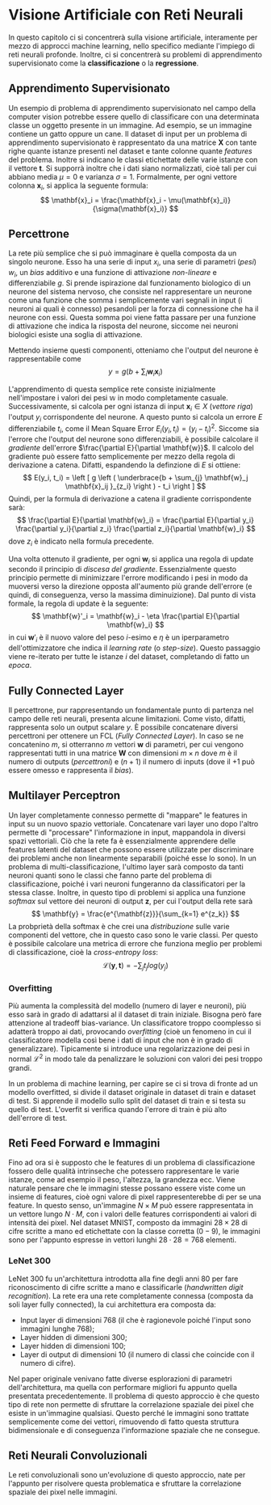 # Visione Artificiale con Reti Neurali
In questo capitolo ci si concentrerà sulla visione artificiale, interamente per
mezzo di approcci machine learning, nello specifico mediante l'impiego di reti
neurali profonde. Inoltre, ci si concentrerà su problemi di apprendimento
supervisionato come la **classificazione** o la **regressione**.

## Apprendimento Supervisionato
Un esempio di problema di apprendimento supervisionato nel campo della computer
vision potrebbe essere quello di classificare con una determinata classe un
oggetto presente in un immagine. Ad esempio, se un immagine contiene un gatto
oppure un cane.
Il dataset di input per un problema di apprendimento supervisionato è
rappresentato da una matrice $\mathbf{X}$ con tante righe quante istanze
presenti nel dataset e tante colonne quante *features* del problema. Inoltre si
indicano le classi etichettate delle varie istanze con il vettore $\mathbf{t}$.
Si supporrà inoltre che i dati siano normalizzati, cioè tali per cui abbiano
media $\mu = 0$ e varianza $\sigma = 1$. Formalmente, per ogni vettore colonna
$\mathbf{x}_i$, si applica la seguente formula:
$$
\mathbf{x}_i = \frac{\mathbf{x}_i - \mu(\mathbf{x}_i)}{\sigma(\mathbf{x}_i)}
$$

## Percettrone
La rete più semplice che si può immaginare è quella composta da un singolo
neurone. Esso ha una serie di input $x_i$, una serie di parametri (*pesi*)
$w_i$, un *bias* additivo e una funzione di attivazione *non-lineare* e
differenziabile $g$.
Si prende ispirazione dal funzionamento biologico di un neurone del sistema
nervoso, che consiste nel rappresentare un neurone come una funzione che somma i
semplicemente vari segnali in input (i neuroni ai quali è connesso) pesandoli
per la forza di connessione che ha il neurone con essi. Questa somma poi viene
fatta passare per una funzione di attivazione che indica la risposta del
neurone, siccome nei neuroni biologici esiste una soglia di attivazione. 

Mettendo insieme questi componenti, otteniamo che l'output del neurone è
rappresentabile come
$$
y = g \left (b + \sum_{i} \mathbf{w}_i \mathbf{x}_i \right )
$$

L'apprendimento di questa semplice rete consiste inizialmente nell'impostare i
valori dei pesi $\mathbb{w}$ in modo completamente casuale. Successivamente, si
calcola per ogni istanza di input $\mathbf{x}_i \in X$ (*vettore riga*) l'output
$y_i$ corrispondente del neurone. A questo punto si calcola un errore $E$
differenziabile $t_i$, come il Mean Square Error $E_i(y_i, t_i) = (y_i -
t_i)^2$. Siccome sia l'errore che l'output del neurone sono differenziabili, è
possibile calcolare il *gradiente* dell'errore $\frac{\partial E}{\partial
\mathbf{w}}$. Il calcolo del gradiente può essere fatto semplicemente per mezzo
della regola di derivazione a catena. Difatti, espandendo la definzione di $E$
si ottiene:
$$
E(y_i, t_i) = \left [ g \left ( \underbrace{b + \sum_{j} \mathbf{w}_j \mathbf{x}_ij }_{z_i} \right ) - t_i
\right ]
$$
Quindi, per la formula di derivazione a catena il gradiente corrispondente sarà:
$$
\frac{\partial E}{\partial \mathbf{w}_i} = 
\frac{\partial E}{\partial y_i}
\frac{\partial y_i}{\partial z_i}
\frac{\partial z_i}{\partial \mathbf{w}_i}
$$
dove $z_i$ è indicato nella formula precedente.

Una volta ottenuto il gradiente, per ogni $\mathbf{w}_i$ si applica una regola
di update secondo il principio di *discesa del gradiente*. Essenzialmente questo
principio permette di minimizzare l'errore modificando i pesi in modo da
muoversi verso la direzione opposta all'aumento più grande dell'errore (e
quindi, di conseguenza, verso la massima diminuizione). Dal punto di vista
formale, la regola di update è la seguente:
$$
\mathbf{w}'_i = \mathbf{w}_i - \eta \frac{\partial E}{\partial \mathbf{w}_i}
$$
in cui $\mathbf{w}'_i$ è il nuovo valore del peso $i$-esimo e $\eta$ è un
iperparametro dell'ottimizzatore che indica il *learning rate* (o *step-size*).
Questo passaggio viene re-iterato per tutte le istanze $i$ del dataset,
completando di fatto un *epoca*.

## Fully Connected Layer
Il percettrone, pur rappresentando un fondamentale punto di partenza nel campo
delle reti neurali, presenta alcune limitazioni. Come visto, difatti,
rappresenta solo un output scalare $y$. È possibile concatenare diversi
percettroni per ottenere un FCL (*Fully Connected Layer*). In caso se ne
concatenino $m$, si otterranno $m$ vettori $\mathbf{w}$ di parametri, per cui
vengono rappresentati tutti in una matrice $\mathbf{W}$ con dimensioni $m \times
n$ dove $m$ è il numero di outputs (*percettroni*) e $(n+1)$ il numero di inputs
(dove il $+1$ può essere omesso e rappresenta il *bias*).

## Multilayer Perceptron
Un layer completamente connesso permette di "mappare" le features in input su un
nuovo spazio vettoriale. Concatenare vari layer uno dopo l'altro permette di
"processare" l'informazione in input, mappandola in diversi spazi vettoriali.
Ciò che la rete fa è essenzialmente apprendere delle features latenti del
dataset che possono essere utilizzate per discriminare dei problemi anche non
linearmente separabili (poiché esse lo sono). In un problema di
multi-classificazione, l'ultimo layer sarà composto da tanti neuroni quanti sono
le classi che fanno parte del problema di classificazione, poiché i vari neuroni
fungeranno da classificatori per la stessa classe. Inoltre, in questo tipo di
problemi si applica una funzione *softmax* sul vettore dei neuroni di output
$\mathbf{z}$, per cui l'output della rete sarà
$$
\mathbf{y} = \frac{e^{\mathbf{z}}}{\sum_{k=1} e^{z_k}}
$$
La probprietà della softmax è che crei una *distribuzione* sulle varie
componenti del vettore, che in questo caso sono le varie classi. Per questo è
possibile calcolare una metrica di errore che funziona meglio per problemi di
classificazione, cioè la *cross-entropy loss*:
$$
\mathscr{L}(\mathbf{y}, \mathbf{t}) = -\sum_j t_j log(y_j)
$$

### Overfitting
Più aumenta la complessità del modello (numero di layer e neuroni), più esso
sarà in grado di adattarsi al il dataset di train iniziale. Bisogna però fare
attenzione al tradeoff bias-variance. Un classificatore troppo coomplesso si
adatterà troppo ai dati, provocando *overfitting* (cioè un fenomeno in cui il
classificatore modella così bene i dati di input che non è in grado di
generalizzare). Tipicamente si introduce una regolarizzazione dei pesi in normal
$\mathscr{L}^2$ in modo tale da penalizzare le soluzioni con valori dei pesi
troppo grandi.

In un problema di machine learning, per capire se ci si trova di fronte ad un
modello overfitted, si divide il dataset originale in dataset di train e dataset
di test. Si apprende il modello sullo split del dataset di train e si testa su
quello di test. L'overfit si verifica quando l'errore di train è più alto
dell'errore di test.  

## Reti Feed Forward e Immagini
Fino ad ora si è supposto che le features di un problema di classificazione
fossero delle qualità intrinseche che potessero rappresentare le varie istanze,
come ad esempio il peso, l'altezza, la grandezza ecc.
Viene naturale pensare che le immagini stesse possano essere viste come un
insieme di features, cioè ogni valore di pixel rappresenterebbe di per se una
feature. In questo senso, un'immagine $N \times M$ può essere rappresentata in
un vettore lungo $N \cdot M$, con i valori delle features corrispondenti ai
valori di intensità dei pixel. Nel dataset MNIST, composto da immagini $28
\times 28$ di cifre scritte a mano ed etichettate con la classe corretta
($0-9$), le immagini sono per l'appunto espresse in vettori lunghi $28 \cdot 28
= 768$ elementi.

### LeNet 300
LeNet 300 fu un'architettura introdotta alla fine degli anni 80 per fare
riconoscimento di cifre scritte a mano e classificarle (*handwritten digit
recognition*). La rete era una rete completamente connessa (composta da soli
layer fully connected), la cui architettura era composta da:

* Input layer di dimensioni $768$ (il che è ragionevole poiché l'input sono
  immagini lunghe $768$);
* Layer hidden di dimensioni $300$;
* Layer hidden di dimensioni $100$;
* Layer di output di dimensioni $10$ (il numero di classi che coincide con il
  numero di cifre).

Nel paper originale venivano fatte diverse esplorazioni di parametri
dell'architettura, ma quella con performare migliori fu appunto quella
presentata precedentemente. 
Il problema di questo approccio è che questo tipo di rete non permette di
sfruttare la correlazione spaziale dei pixel che esiste in un'immagine
qualsiasi. Questo perché le immagini sono trattate semplicemente come dei
vettori, rimuovendo di fatto questa struttura bidimensionale e di conseguenza
l'informazione spaziale che ne consegue.

## Reti Neurali Convoluzionali
Le reti convoluzionali sono un'evoluzione di questo approccio, nate per
l'appunto per risolvere questa problematica e sfruttare la correlazione spaziale
dei pixel nelle immagini.



